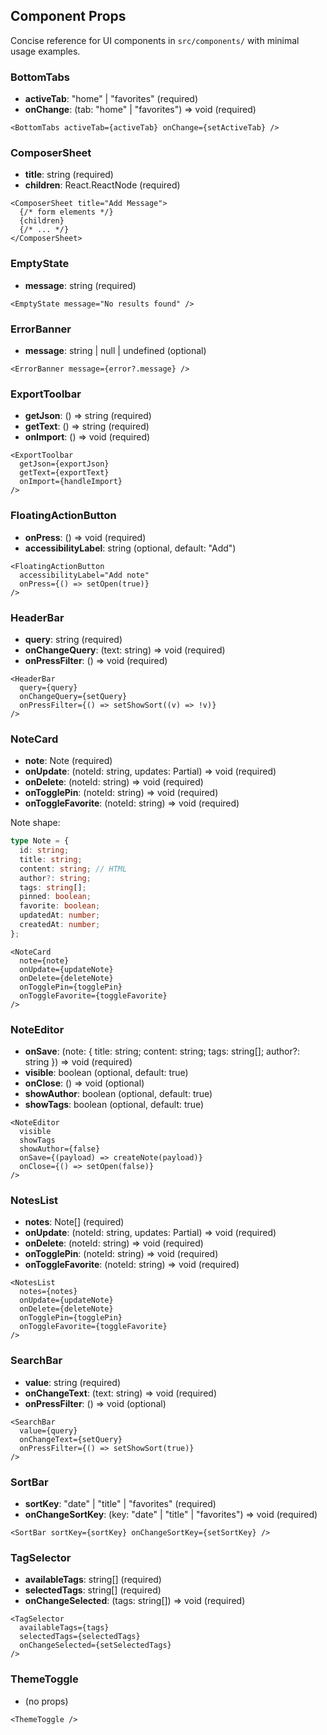 ## Component Props

Concise reference for UI components in `src/components/` with minimal usage examples.

### BottomTabs

- **activeTab**: "home" | "favorites" (required)
- **onChange**: (tab: "home" | "favorites") => void (required)

```tsx
<BottomTabs activeTab={activeTab} onChange={setActiveTab} />
```

### ComposerSheet

- **title**: string (required)
- **children**: React.ReactNode (required)

```tsx
<ComposerSheet title="Add Message">
  {/* form elements */}
  {children}
  {/* ... */}
</ComposerSheet>
```

### EmptyState

- **message**: string (required)

```tsx
<EmptyState message="No results found" />
```

### ErrorBanner

- **message**: string | null | undefined (optional)

```tsx
<ErrorBanner message={error?.message} />
```

### ExportToolbar

- **getJson**: () => string (required)
- **getText**: () => string (required)
- **onImport**: () => void (required)

```tsx
<ExportToolbar
  getJson={exportJson}
  getText={exportText}
  onImport={handleImport}
/>
```

### FloatingActionButton

- **onPress**: () => void (required)
- **accessibilityLabel**: string (optional, default: "Add")

```tsx
<FloatingActionButton
  accessibilityLabel="Add note"
  onPress={() => setOpen(true)}
/>
```

### HeaderBar

- **query**: string (required)
- **onChangeQuery**: (text: string) => void (required)
- **onPressFilter**: () => void (required)

```tsx
<HeaderBar
  query={query}
  onChangeQuery={setQuery}
  onPressFilter={() => setShowSort((v) => !v)}
/>
```

### NoteCard

- **note**: Note (required)
- **onUpdate**: (noteId: string, updates: Partial<Note>) => void (required)
- **onDelete**: (noteId: string) => void (required)
- **onTogglePin**: (noteId: string) => void (required)
- **onToggleFavorite**: (noteId: string) => void (required)

Note shape:

```ts
type Note = {
  id: string;
  title: string;
  content: string; // HTML
  author?: string;
  tags: string[];
  pinned: boolean;
  favorite: boolean;
  updatedAt: number;
  createdAt: number;
};
```

```tsx
<NoteCard
  note={note}
  onUpdate={updateNote}
  onDelete={deleteNote}
  onTogglePin={togglePin}
  onToggleFavorite={toggleFavorite}
/>
```

### NoteEditor

- **onSave**: (note: { title: string; content: string; tags: string[]; author?: string }) => void (required)
- **visible**: boolean (optional, default: true)
- **onClose**: () => void (optional)
- **showAuthor**: boolean (optional, default: true)
- **showTags**: boolean (optional, default: true)

```tsx
<NoteEditor
  visible
  showTags
  showAuthor={false}
  onSave={(payload) => createNote(payload)}
  onClose={() => setOpen(false)}
/>
```

### NotesList

- **notes**: Note[] (required)
- **onUpdate**: (noteId: string, updates: Partial<Note>) => void (required)
- **onDelete**: (noteId: string) => void (required)
- **onTogglePin**: (noteId: string) => void (required)
- **onToggleFavorite**: (noteId: string) => void (required)

```tsx
<NotesList
  notes={notes}
  onUpdate={updateNote}
  onDelete={deleteNote}
  onTogglePin={togglePin}
  onToggleFavorite={toggleFavorite}
/>
```

### SearchBar

- **value**: string (required)
- **onChangeText**: (text: string) => void (required)
- **onPressFilter**: () => void (optional)

```tsx
<SearchBar
  value={query}
  onChangeText={setQuery}
  onPressFilter={() => setShowSort(true)}
/>
```

### SortBar

- **sortKey**: "date" | "title" | "favorites" (required)
- **onChangeSortKey**: (key: "date" | "title" | "favorites") => void (required)

```tsx
<SortBar sortKey={sortKey} onChangeSortKey={setSortKey} />
```

### TagSelector

- **availableTags**: string[] (required)
- **selectedTags**: string[] (required)
- **onChangeSelected**: (tags: string[]) => void (required)

```tsx
<TagSelector
  availableTags={tags}
  selectedTags={selectedTags}
  onChangeSelected={setSelectedTags}
/>
```

### ThemeToggle

- (no props)

```tsx
<ThemeToggle />
```
